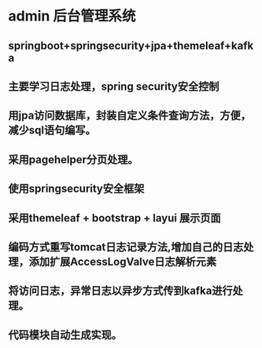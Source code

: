 # admin 后台管理系统
## springboot+springsecurity+jpa+themeleaf+kafka
## 主要学习日志处理，spring security安全控制


## 用jpa访问数据库，封装自定义条件查询方法，方便，减少sql语句编写。
## 采用pagehelper分页处理。
## 使用springsecurity安全框架
## 采用themeleaf + bootstrap + layui 展示页面
## 编码方式重写tomcat日志记录方法,增加自己的日志处理，添加扩展AccessLogValve日志解析元素
## 将访问日志，异常日志以异步方式传到kafka进行处理。
## 代码模块自动生成实现。

